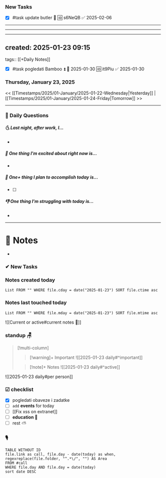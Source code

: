 ### New Tasks
- [x] #task update butler 🔼 🆔 s6NeQB ✅ 2025-02-06
---
---
---
created: 2025-01-23 09:15
---
tags:: [[+Daily Notes]]
- [x] #task pogledati Bamboo ⏫ 📅 2025-01-30 🆔 it9Piu ✅ 2025-01-30
### Thursday, January 23, 2025

<< [[Timestamps/2025/01-January/2025-01-22-Wednesday|Yesterday]] | [[Timestamps/2025/01-January/2025-01-24-Friday|Tomorrow]] >>

---
### 📅 Daily Questions
##### 🌜 **Last night, after work, I...**
- 

##### 🙌 **One thing I'm excited about right now is...**
- 

##### 🚀 **One+ thing I plan to accomplish today is...**
- [ ] 

##### 👎 **One thing I'm struggling with today is...**
- 

---
# 📝 Notes
- 
### ✔ New Tasks

### Notes created today
```dataview
List FROM "" WHERE file.cday = date("2025-01-23") SORT file.ctime asc
```

### Notes last touched today
```dataview
List FROM "" WHERE file.mday = date("2025-01-23") SORT file.mtime asc
`````


![[Current or active#current notes 📓]]

### standup 🪑

> [!multi-column]
>> [!warning]+ Important
>> ![[2025-01-23 daily#^important]]
>
>> [!note]+ Notes
>> ![[2025-01-23 daily#^active]]

![[2025-01-23 daily#per person]]

### ☑ checklist
- [x] pogledati  obaveze i zadatke
- [ ] `add` **events** for today
- [ ] [[Fix xss on extranet]]
- [ ] **education 🎒**
- [ ] rest ⛅ 

### 🎙
```dataview
TABLE WITHOUT ID
file.link as call, file.day - date(today) as when, regexreplace(file.folder, "^.*\/", "") AS Area
FROM #call
WHERE file.day AND file.day = date(today)
sort date DESC
```

